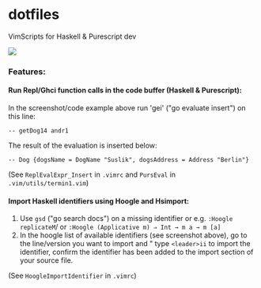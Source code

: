 # dotfiles
VimScripts for Haskell &amp; Purescript dev

![](https://github.com/andreasthoelke/dotfiles/blob/master/.vim/screenshots/ScreenShot1.png)

### Features:

#### Run Repl/Ghci function calls in the code buffer (Haskell & Purescript):

In the screenshot/code example above run 'gei' ("go evaluate insert") on this line:

```
-- getDog14 andr1
```
The result of the evaluation is inserted below:
```
-- Dog {dogsName = DogName "Suslik", dogsAddress = Address "Berlin"}
```
(See `ReplEvalExpr_Insert` in `.vimrc` and `PursEval` in `.vim/utils/termin1.vim`)

#### Import Haskell identifiers using Hoogle and Hsimport:
1. Use `gsd` ("go search docs") on a missing identifier or e.g. `:Hoogle replicateM`/ or `:Hoogle (Applicative m) ⇒ Int → m a → m [a]`
2. In the hoogle list of available identifiers (see screenshot above), go to the line/version you want to import and 
" type `<leader>ii` to import the identifier, confirm the identifier has been added to the import section of your source file.
  
(See `HoogleImportIdentifier` in `.vimrc`)
